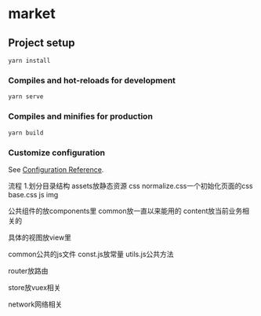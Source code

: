 # market

## Project setup
```
yarn install
```

### Compiles and hot-reloads for development
```
yarn serve
```

### Compiles and minifies for production
```
yarn build
```

### Customize configuration
See [Configuration Reference](https://cli.vuejs.org/config/).

流程 
1.划分目录结构
assets放静态资源
css
  normalize.css一个初始化页面的css
  base.css
js
img

公共组件的放components里
common放一直以来能用的
content放当前业务相关的

具体的视图放view里

common公共的js文件
const.js放常量
utils.js公共方法

router放路由

store放vuex相关

network网络相关

